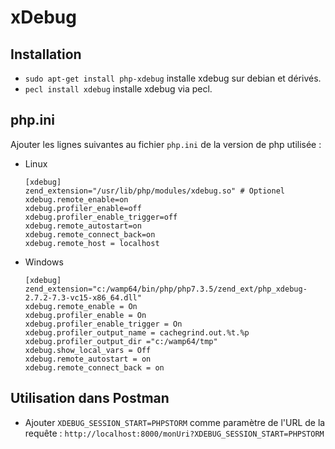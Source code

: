 # xDebug

## Installation

* `sudo apt-get install php-xdebug` installe xdebug sur debian et dérivés.
* `pecl install xdebug` installe xdebug via pecl.

## php.ini

Ajouter les lignes suivantes au fichier `php.ini` de la version de php utilisée :
* Linux
    ```
    [xdebug]
    zend_extension="/usr/lib/php/modules/xdebug.so" # Optionel
    xdebug.remote_enable=on
    xdebug.profiler_enable=off
    xdebug.profiler_enable_trigger=off
    xdebug.remote_autostart=on
    xdebug.remote_connect_back=on
    xdebug.remote_host = localhost
    ```
* Windows
    ```
    [xdebug]
    zend_extension="c:/wamp64/bin/php/php7.3.5/zend_ext/php_xdebug-2.7.2-7.3-vc15-x86_64.dll"
    xdebug.remote_enable = On
    xdebug.profiler_enable = On
    xdebug.profiler_enable_trigger = On
    xdebug.profiler_output_name = cachegrind.out.%t.%p
    xdebug.profiler_output_dir ="c:/wamp64/tmp"
    xdebug.show_local_vars = Off
    xdebug.remote_autostart = on
    xdebug.remote_connect_back = on
    ```

## Utilisation dans Postman

* Ajouter `XDEBUG_SESSION_START=PHPSTORM` comme paramètre de l'URL de la requête : `http://localhost:8000/monUri?XDEBUG_SESSION_START=PHPSTORM`